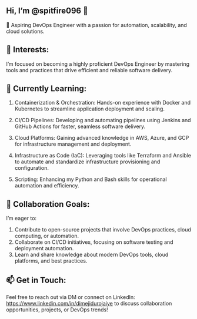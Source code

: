 ## Hi, I’m @spitfire096 👋
🚀 Aspiring DevOps Engineer with a passion for automation, scalability, and cloud solutions.

## 👀 Interests:
I’m focused on becoming a highly proficient DevOps Engineer by mastering tools and practices that drive efficient and reliable software delivery.

## 🌱 Currently Learning:

1. Containerization & Orchestration: Hands-on experience with Docker and Kubernetes to streamline application deployment and scaling.

2. CI/CD Pipelines: Developing and automating pipelines using Jenkins and GitHub Actions for faster, seamless software delivery.

3. Cloud Platforms: Gaining advanced knowledge in AWS, Azure, and GCP for infrastructure management and deployment.

4. Infrastructure as Code (IaC): Leveraging tools like Terraform and Ansible to automate and standardize infrastructure provisioning and configuration.

5. Scripting: Enhancing my Python and Bash skills for operational automation and efficiency.

## 💞️ Collaboration Goals:
I’m eager to:
1. Contribute to open-source projects that involve DevOps practices, cloud computing, or automation.
2. Collaborate on CI/CD initiatives, focusing on software testing and deployment automation.
3. Learn and share knowledge about modern DevOps tools, cloud platforms, and best practices.

## 📫 Get in Touch:
Feel free to reach out via DM or connect on LinkedIn: https://www.linkedin.com/in/dimejidurojaiye to discuss collaboration opportunities, projects, or DevOps trends!
